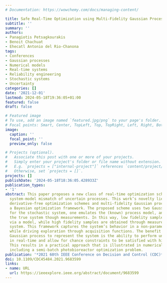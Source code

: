 ```yaml
---
# Documentation: https://wowchemy.com/docs/managing-content/

title: Safe Real-Time Optimization using Multi-Fidelity Gaussian Processes
subtitle: ''
summary: ''
authors:
- Panagiotis Petsagkourakis
- Benoit Chachuat
- Ehecatl Antonio del Rio-Chanona
tags:
- Conferences
- Gaussian processes
- Numerical models
- Real-time systems
- Reliability engineering
- Stochastic systems
- Uncertainty
categories: []
date: '2021-12-01'
lastmod: 2024-05-18T19:36:05+01:00
featured: false
draft: false

# Featured image
# To use, add an image named `featured.jpg/png` to your page's folder.
# Focal points: Smart, Center, TopLeft, Top, TopRight, Left, Right, BottomLeft, Bottom, BottomRight.
image:
  caption: ''
  focal_point: ''
  preview_only: false

# Projects (optional).
#   Associate this post with one or more of your projects.
#   Simply enter your project's folder or file name without extension.
#   E.g. `projects = ["internal-project"]` references `content/project/deep-learning/index.md`.
#   Otherwise, set `projects = []`.
projects: []
publishDate: '2024-05-18T18:36:05.428933Z'
publication_types:
- '1'
abstract: This paper proposes a new class of real-time optimization schemes to overcome
  system-model mismatch of uncertain processes. This work’s novelty lies on integrating
  derivative-free optimization schemes and multi-fidelity Gaussian processes within
  a Bayesian optimization framework. The proposed scheme uses two Gaussian processes
  for the stochastic system, one emulates the (known) process model, and another,
  the true system though measurements. In this way, low fidelity samples can be obtained
  via a model, while high fidelity samples are obtained through measurements of the
  system. This framework captures the system’s behavior in a non-parametric fashion,
  while driving exploration through acquisition functions. The benefit of using a
  Gaussian process to represent the system is the ability to perform uncertainty quantification
  in real-time and allow for chance constraints to be satisfied with high confidence.
  This results in a practical approach that is illustrated in numerical case studies,
  including a semi-batch photobioreactor optimization problem.
publication: '*2021 60th IEEE Conference on Decision and Control (CDC)*'
doi: 10.1109/CDC45484.2021.9683599
links:
- name: URL
  url: https://ieeexplore.ieee.org/abstract/document/9683599
---
```

